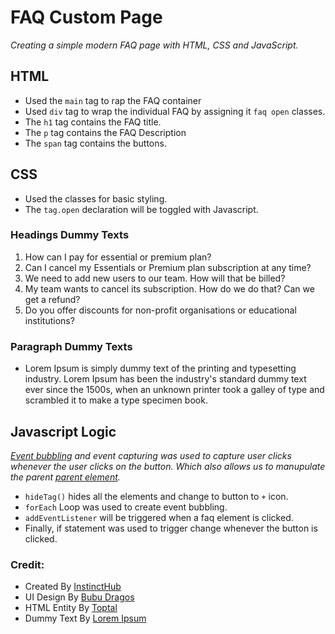 # FAQ Custom Page

*Creating a simple modern FAQ page with HTML, CSS and JavaScript.*

## HTML
* Used the `main` tag to rap the FAQ container
* Used `div` tag to wrap the individual FAQ by assigning it `faq open` classes. 
* The `h1` tag contains the FAQ title.
* The `p` tag contains the FAQ Description
* The `span` tag contains the buttons. 

## CSS 
* Used the classes for basic styling. 
* The `tag.open` declaration will be toggled with Javascript. 


### Headings Dummy Texts
1. How can I pay for essential or premium plan?
2. Can I cancel my Essentials or Premium plan subscription at any time?
3. We need to add new users to our team. How will that be billed?
4. My team wants to cancel its subscription. How do we do that? Can we get a refund?
5. Do you offer discounts for non-profit organisations or educational institutions?

### Paragraph Dummy Texts
* Lorem Ipsum is simply dummy text of the printing and typesetting industry. Lorem Ipsum has been the industry's standard dummy text ever since the 1500s, when an unknown printer took a galley of type and scrambled it to make a type specimen book.


## Javascript Logic
*[Event bubbling](https://javascript.info/bubbling-and-capturing) and event capturing was used to capture user clicks whenever the user clicks on the button. Which also allows us to manupulate the parent [parent element](https://www.w3schools.com/jsref/prop_node_parentelement.asp).*

* `hideTag()` hides all the elements and change to button to `+` icon.
* `forEach` Loop was used to create event bubbling.
* `addEventListener` will be triggered when a faq element is clicked.
* Finally, if statement was used to trigger change whenever the button is clicked.

### Credit: 
* Created By [InstinctHub](https://instincthub.com/)
* UI Design By [Bubu Dragos](https://dribbble.com/shots/14910012-Daily-UI-FAQ)
* HTML Entity By [Toptal](https://www.toptal.com/designers/htmlarrows/)
* Dummy Text By [Lorem Ipsum](https://www.lipsum.com)


